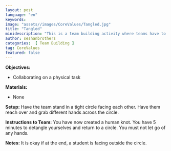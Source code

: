 ```yaml
---
layout: post
language: "en"
keywords:
image: "assets//images/CoreValues/Tangled.jpg"
title: "Tangled"
minidescription: "This is a team building activity where teams have to untangle themselves. This activity is sometimes called The Human Knot."
author: seshanbrothers
categories:  [ Team Building ]
tag: CoreValues
featured: false
---
```


<b>Objectives:</b>
- Collaborating on a physical task

<b>Materials:</b>
- None

<b>Setup:</b>
Have the team stand in a tight circle facing each other. Have them reach over and grab different hands across the circle.

<b>Instructions to Team:</b>
You have now created a human knot. You have 5 minutes to detangle yourselves and return to a circle. You must not let go of any hands.

<b>Notes:</b>
It is okay if at the end, a student is facing outside the circle.
